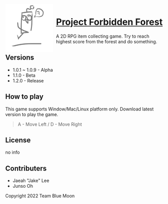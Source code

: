 <img width="150" height="150" align="left" style="float: left; margin: 0 10px 0 0;" alt="TheForbiddenForest" src="https://raw.githubusercontent.com/RuthGyeul/Forbidden-Forest-Resources/main/LmaoIcon.png"> 


# [Project Forbidden Forest](https://github.com/RuthGyeul/Forbidden-Forest-Resources)
A 2D RPG item collecting game. Try to reach highest score from the forest and do something.

## Versions
- 1.0.1 ~ 1.0.9 - Alpha
- 1.1.0 - Beta
- 1.2.0 - Release

## How to play
This game supports Window/Mac/Linux platform only. Download latest version to play the game.
> A - Move Left / D - Move Right

## License
no info

## Contributers
- Jaeah "Jake" Lee
- Junso Oh

Copyright 2022 Team Blue Moon
